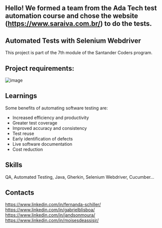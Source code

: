 ## Hello! We formed a team from the Ada Tech test automation course and chose the website (https://www.saraiva.com.br/) to do the tests.

## Automated Tests with Selenium Webdriver

This project is part of the 7th module of the Santander Coders program.

## Project requirements:
![image](https://user-images.githubusercontent.com/107883675/235398183-365d3511-3c21-4919-8985-384a3095b98b.png)

## Learnings

Some benefits of automating software testing are:
- Increased efficiency and productivity
- Greater test coverage
- Improved accuracy and consistency
- Test reuse
- Early identification of defects
- Live software documentation
- Cost reduction


## Skills
QA, Automated Testing, Java, Gherkin, Selenium Webdriver, Cucumber...


## Contacts

https://www.linkedin.com/in/fernanda-schiller/
<br>
https://www.linkedin.com/in/gabrielblisboa/
<br>
https://www.linkedin.com/in/jandsonmoura/
<br>
https://www.linkedin.com/in/moisesdeassisjr/

